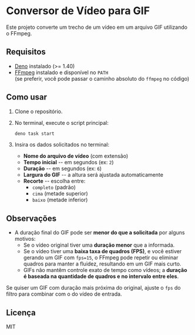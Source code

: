 # Conversor de Vídeo para GIF

Este projeto converte um trecho de um vídeo em um arquivo GIF utilizando o FFmpeg.

## Requisitos

- [Deno](https://deno.com/) instalado (\>= 1.40)
- [FFmpeg](https://ffmpeg.org/) instalado e disponível no `PATH`\
  (se preferir, você pode passar o caminho absoluto do `ffmpeg` no código)

## Como usar

1. Clone o repositório.

2. No terminal, execute o script principal:

   ```bash
   deno task start
   ```

3. Insira os dados solicitados no terminal:

   - **Nome do arquivo de vídeo** (com extensão)
   - **Tempo inicial** -- em segundos (ex: `2`)
   - **Duração** -- em segundos (ex: `6`)
   - **Largura do GIF** -- a altura será ajustada automaticamente
   - **Recorte** -- escolha entre:
     - `completo` (padrão)
     - `cima` (metade superior)
     - `baixo` (metade inferior)

## Observações

- A duração final do GIF pode ser **menor do que a solicitada** por alguns motivos:
  - Se o vídeo original tiver uma **duração menor** que a informada.
  - Se o vídeo tiver uma **baixa taxa de quadros (FPS)**, e você estiver gerando um GIF com
    `fps=15`, o FFmpeg pode repetir ou eliminar quadros para manter a fluidez, resultando em um GIF
    mais curto.
  - GIFs não mantêm controle exato de tempo como vídeos; a **duração é baseada na quantidade de
    quadros e no intervalo entre eles**.

Se quiser um GIF com duração mais próxima do original, ajuste o `fps` do filtro para combinar com o
do vídeo de entrada.

## Licença

MIT
